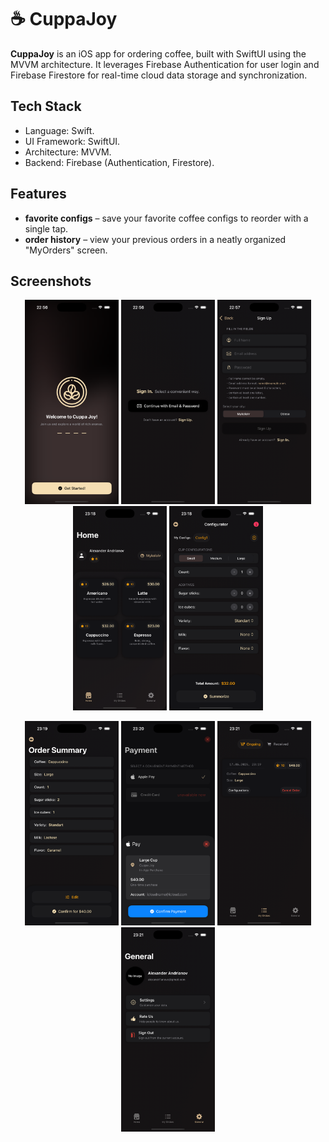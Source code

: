 # ☕️ CuppaJoy

**CuppaJoy** is an iOS app for ordering coffee, built with SwiftUI using the MVVM architecture. It leverages Firebase Authentication for user login and Firebase Firestore for real-time cloud data storage and synchronization.

## Tech Stack

- Language: Swift.
- UI Framework: SwiftUI.
- Architecture: MVVM.
- Backend: Firebase (Authentication, Firestore).

## Features

- **favorite configs** – save your favorite coffee configs to reorder with a single tap.
- **order history** – view your previous orders in a neatly organized "MyOrders" screen.

## Screenshots

<p align="center">
  <img src="app-screenshots/1_Onboarding.png" width="150" alt="Onboarding" />
  <img src="app-screenshots/2_SignIn.png" width="150" alt="Login" />
  <img src="app-screenshots/3_SignUp.png" width="150" alt="Registration" />
  <img src="app-screenshots/4_Home.png" width="150" alt="Home" />
  <img src="app-screenshots/5_OrderConfigurator.png" width="150" alt="Order Configurator" />
</p>

<p align="center">
  <img src="app-screenshots/6_OrderSummary.png" width="150" alt="Order Summary" />
  <img src="app-screenshots/7_OrderPayment.png" width="150" alt="Order Payment" />
  <img src="app-screenshots/8_MyOrders.png" width="150" alt="My Orders" />
  <img src="app-screenshots/9_General.png" width="150" alt="General" />
</p>
